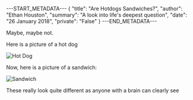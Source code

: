 ---START_METADATA---
{
  "title": "Are Hotdogs Sandwiches?",
  "author": "Ethan Houston",
  "summary": "A look into life's deepest question",
  "date": "26 January 2018",
  "private": "False"
}
---END_METADATA---

Maybe, maybe not.

Here is a picture of a hot dog

![Hot Dog](https://upload.wikimedia.org/wikipedia/commons/thumb/b/b1/Hot_dog_with_mustard.png/1200px-Hot_dog_with_mustard.png)

Now, here is a picture of a sandwich:

![Sandwich](https://upload.wikimedia.org/wikipedia/commons/e/e6/BLT_sandwich_on_toast.jpg)

These really look quite different as anyone with a brain can clearly see
